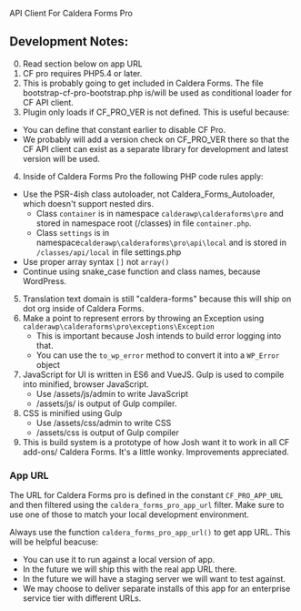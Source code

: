 API Client For Caldera Forms Pro


## Development Notes:
0) Read section below on app URL
1) CF pro requires PHP5.4 or later.
2) This is probably going to get included in Caldera Forms. The file bootstrap-cf-pro-bootstrap.php is/will be used as conditional loader for CF API client.
3) Plugin only loads if CF_PRO_VER is not defined. This is useful because:
* You can define that constant earlier to disable CF Pro.
* We probably will add a version check on CF_PRO_VER there so that the CF API client can exist as a separate library for development and latest version will be used.
4) Inside of Caldera Forms Pro the following PHP code rules apply:
* Use the PSR-4ish class autoloader, not Caldera_Forms_Autoloader, which doesn't support nested dirs.
    * Class `container` is in namespace `calderawp\calderaforms\pro` and stored in namespace root (/classes)  in file `container.php`.
    * Class `settings` is in namespace`calderawp\calderaforms\pro\api\local` and is stored in `/classes/api/local` in file settings.php
* Use proper array syntax `[]` not `array()`
* Continue using snake_case function and class names, because WordPress.
5) Translation text domain is still "caldera-forms" because this will ship on dot org inside of Caldera Forms.
6) Make a point to represent errors by throwing an Exception using `calderawp\calderaforms\pro\exceptions\Exception`
    * This is important because Josh intends to build error logging into that.
    * You can use the `to_wp_error` method to convert it into a `WP_Error` object
7) JavaScript for UI is written in ES6 and VueJS. Gulp is used to compile into minified, browser JavaScript.
    * Use /assets/js/admin to write JavaScript
    * /assets/js/ is output of Gulp compiler.
8) CSS is minified using Gulp
    * Use /assets/css/admin to write CSS
    * /assets/css is output of Gulp compiler
9) This is build system is a prototype of how Josh want it to work in all CF add-ons/ Caldera Forms. It's a little wonky. Improvements appreciated.

### App URL
The URL for Caldera Forms pro is defined in the constant `CF_PRO_APP_URL` and then filtered using the `caldera_forms_pro_app_url` filter. Make sure to use one of those to match your local development environment.

Always use the function `caldera_forms_pro_app_url()` to get app URL. This will be helpful beacuse:
* You can use it to run against a local version of app.
* In the future we will ship this with the real app URL there.
* In the future we will have a staging server we will want to test against.
* We may choose to deliver separate installs of this app for an enterprise service tier with different URLs. 